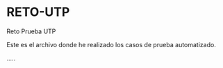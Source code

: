# RETO-UTP
Reto Prueba UTP

Este es el archivo donde he realizado los casos de prueba automatizado.

.....
